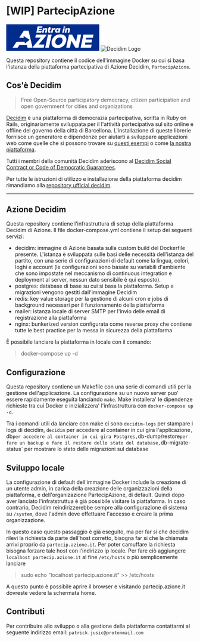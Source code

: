 # [WIP] PartecipAzione

<img src="organization/logo/1/EntrainAzione.png" alt="Azione Logo" width="250" />
<img src="https://cdn.rawgit.com/decidim/decidim/master/logo.svg" alt="Decidim Logo" width=200" />

Questa repository contiene il codice dell'immagine Docker su cui si basa l'istanza della piattaforma partecipativa di Azione Decidim, `PartecipAzione`.

## Cos'è Decidim

> Free Open-Source participatory democracy, citizen participation and open government for cities and organizations

[Decidim](https://decidim.org) è una piattaforma di democrazia partecipativa, scritta in Ruby on Rails, originariamente sviluppata per il l'attività partecipativa sul sito online e offline del governo della città di Barcellona. L'installazione di queste librerie fornisce un generatore e dipendenze per aiutarti a sviluppare applicazioni web come quelle che si possono trovare su [questi esempi](#example-applications) o come [la nostra piattaforma](https://partecip.azione.it).

Tutti i membri della comunità Decidim aderiscono al [Decidim Social Contract or Code of Democratic Guarantees](http://www.decidim.org/contract/).

Per tutte le istruzioni di utilizzo e installazione della piattaforma decidim rimandiamo alla [repository ufficial decidim](https://github.com/decidim).

---

## Azione Decidim

Questa repository contiene l'infrastruttura di setup della piattaforma Decidim di Azione. Il file docker-compose.yml contiene il setup dei seguenti servizi:

- decidim: immagine di Azione basata sulla custom build del Dockerfile presente. L'istanza è sviluppata sulle basi delle necessità dell'istanza del partito, con una serie di configurazioni di default come la lingua, colori, loghi e account (le configurazioni sono basate su variabili d'ambiente che sono impostate nel meccanismo di continuous integration e deployment al server, nessun dato sensibile è qui esposto).
- postgres: database di base su cui si basa la piattaforma. Setup e migrazioni vengono gestiti dall'immagine Decidim
- redis: key value storage per la gestione di alcuni cron e jobs di background necessari per il funzionamento della piattaforma
- mailer: istanza locale di server SMTP per l'invio delle email di registrazione alla piattaforma
- nginx: bunkerized version configurata come reverse proxy che contiene tutte le best practice per la messa in sicurezza della piattaforma

È possibile lanciare la piattaforma in locale con il comando:
> docker-compose up -d

## Configurazione

Questa repository contiene un Makefile con una serie di comandi utili per la gestione dell'applicazione. La configurazione su un nuovo server puo' essere rapidamente eseguita lanciando `make`. Make installera' le dipendenze richieste tra cui Docker e inizializzera' l'infrastruttura con `docker-compose up -d`.

Tra i comandi utili da lanciare con make ci sono `decidim-logs` per stampare i logs di decidim, `decidim` per accedere al container in cui gira l'applicazione`, `db` per accedere al container in cui gira Postgres, `db-dump/restore` per fare un backup e fare il restore dello stato del database, `db-migrate-status` per mostrare lo stato delle migrazioni sul database

## Sviluppo locale

La configurazione di default dell'immagine Docker include la creazione di un utente admin, in carica della creazione delle organizzazioni della piattaforma, e dell'organizazione PartecipAzione, di default. Quindi dopo aver lanciato l'infratstruttua è già possibile visitare la piattaforma. In caso contrario, Decidim reindirizzerebbe sempre alla configurazione di sistema su `/system`, dove l'admin deve effettuare l'accesso e creare la prima organizzazione. 

In questo caso questo passaggio è già eseguito, ma per far si che decidim rilevi la richiesta da parte dell'host corretto, bisogna far si che la chiamata arrivi proprio da `partecip.azione.it`. Per poter camuffare la richiesta bisogna forzare tale host con l'indirizzo ip locale. Per fare ciò aggiungere `localhost partecip.azione.it` al fine `/etc/hosts` o più semplicemente lanciare
> sudo echo "localhost partecip.azione.it" >> /etc/hosts

A questo punto è possibile aprire il browser e visitando partecip.azione.it dovreste vedere la schermata home.

## Contributi

Per contribuire allo sviluppo o alla gestione della piattaforma contattarmi al seguente indirizzo email: `patrick.jusic@protonmail.com`